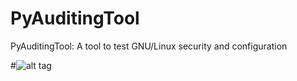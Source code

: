 PyAuditingTool
==============
PyAuditingTool: A tool to test GNU/Linux security and configuration

#![alt tag](https://raw.githubusercontent.com/tunelko/PyAuditingTool/master/screenshoots/ssh.png)
